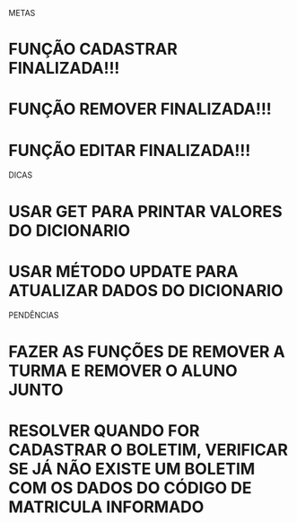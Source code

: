 METAS 

# FUNÇÃO CADASTRAR FINALIZADA!!!
# FUNÇÃO REMOVER FINALIZADA!!!
# FUNÇÃO EDITAR FINALIZADA!!!

DICAS

# USAR GET PARA PRINTAR VALORES DO DICIONARIO 
# USAR MÉTODO UPDATE PARA ATUALIZAR DADOS DO DICIONARIO

PENDÊNCIAS

# FAZER AS FUNÇÕES DE REMOVER A TURMA E REMOVER O ALUNO JUNTO 
# RESOLVER QUANDO FOR CADASTRAR O BOLETIM, VERIFICAR SE JÁ NÃO EXISTE UM BOLETIM COM OS DADOS DO CÓDIGO DE MATRICULA INFORMADO







